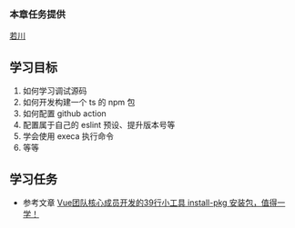 ### 本章任务提供
[若川](https://juejin.cn/user/1415826704971918)
## 学习目标

1.  如何学习调试源码
1.  如何开发构建一个 ts 的 npm 包
1.  如何配置 github action
1.  配置属于自己的 eslint 预设、提升版本号等
1.  学会使用 execa 执行命令
1.  等等

## 学习任务

-   参考文章 [Vue团队核心成员开发的39行小工具 install-pkg 安装包，值得一学！](https://juejin.cn/post/7039494476913442824 "https://juejin.cn/post/7039494476913442824")
